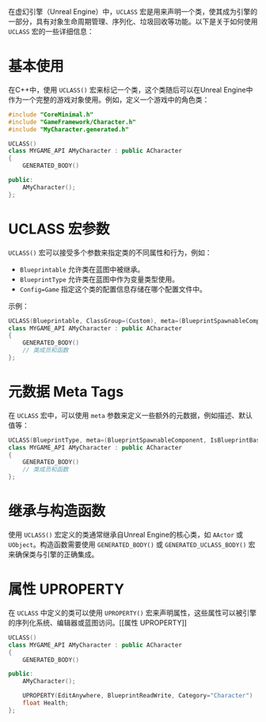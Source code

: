 在虚幻引擎（Unreal Engine）中，`UCLASS` 宏是用来声明一个类，使其成为引擎的一部分，具有对象生命周期管理、序列化、垃圾回收等功能。以下是关于如何使用 `UCLASS` 宏的一些详细信息：

# 基本使用

在C++中，使用 `UCLASS()` 宏来标记一个类，这个类随后可以在Unreal Engine中作为一个完整的游戏对象使用。例如，定义一个游戏中的角色类：

```cpp
#include "CoreMinimal.h"
#include "GameFramework/Character.h"
#include "MyCharacter.generated.h"

UCLASS()
class MYGAME_API AMyCharacter : public ACharacter
{
    GENERATED_BODY()

public:
    AMyCharacter();
};
```

# UCLASS 宏参数

`UCLASS()` 宏可以接受多个参数来指定类的不同属性和行为，例如：

- `Blueprintable` 允许类在蓝图中被继承。
- `BlueprintType` 允许类在蓝图中作为变量类型使用。
- `Config=Game` 指定这个类的配置信息存储在哪个配置文件中。

示例：

```cpp
UCLASS(Blueprintable, ClassGroup=(Custom), meta=(BlueprintSpawnableComponent))
class MYGAME_API AMyCharacter : public ACharacter
{
    GENERATED_BODY()
    // 类成员和函数
};
```

# 元数据 Meta Tags

在 `UCLASS` 宏中，可以使用 `meta` 参数来定义一些额外的元数据，例如描述、默认值等：

```cpp
UCLASS(BlueprintType, meta=(BlueprintSpawnableComponent, IsBlueprintBase="true"))
class MYGAME_API AMyCharacter : public ACharacter
{
    GENERATED_BODY()
    // 类成员和函数
};
```

#  继承与构造函数

使用 `UCLASS()` 宏定义的类通常继承自Unreal Engine的核心类，如 `AActor` 或 `UObject`。构造函数需要使用 `GENERATED_BODY()` 或 `GENERATED_UCLASS_BODY()` 宏来确保类与引擎的正确集成。


#  属性 UPROPERTY

在 `UCLASS` 中定义的类可以使用 `UPROPERTY()` 宏来声明属性，这些属性可以被引擎的序列化系统、编辑器或蓝图访问。[[属性 UPROPERTY]]

```cpp
UCLASS()
class MYGAME_API AMyCharacter : public ACharacter
{
    GENERATED_BODY()

public:
    AMyCharacter();

    UPROPERTY(EditAnywhere, BlueprintReadWrite, Category="Character")
    float Health;
};
```
